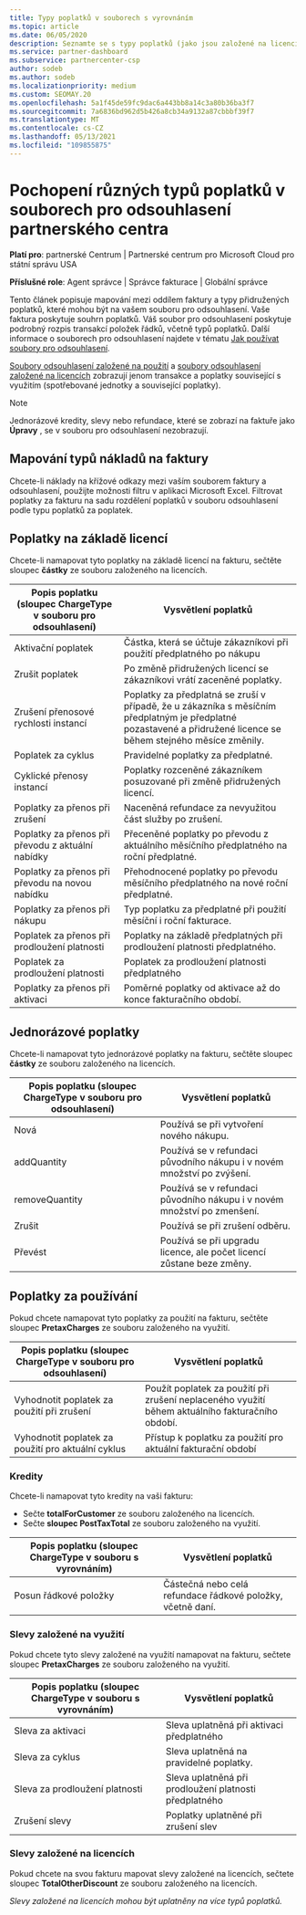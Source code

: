 ```yaml
---
title: Typy poplatků v souborech s vyrovnáním
ms.topic: article
ms.date: 06/05/2020
description: Seznamte se s typy poplatků (jako jsou založené na licencích a na základě využití a jednorázové), kredity a slevy v souborech pro odsouhlasení partnerského centra.
ms.service: partner-dashboard
ms.subservice: partnercenter-csp
author: sodeb
ms.author: sodeb
ms.localizationpriority: medium
ms.custom: SEOMAY.20
ms.openlocfilehash: 5a1f45de59fc9dac6a443bb8a14c3a80b36ba3f7
ms.sourcegitcommit: 7a6836bd962d5b426a8cb34a9132a87cbbbf39f7
ms.translationtype: MT
ms.contentlocale: cs-CZ
ms.lasthandoff: 05/13/2021
ms.locfileid: "109855875"
---
```

# <a name="understand-the-different-charge-types-in-partner-center-reconciliation-files"></a>Pochopení různých typů poplatků v souborech pro odsouhlasení partnerského centra

**Platí pro**: partnerské Centrum | Partnerské centrum pro Microsoft Cloud pro státní správu USA

**Příslušné role**: Agent správce | Správce fakturace | Globální správce

Tento článek popisuje mapování mezi oddílem faktury a typy přidružených poplatků, které mohou být na vašem souboru pro odsouhlasení. Vaše faktura poskytuje souhrn poplatků. Váš soubor pro odsouhlasení poskytuje podrobný rozpis transakcí položek řádků, včetně typů poplatků. Další informace o souborech pro odsouhlasení najdete v tématu [Jak používat soubory pro odsouhlasení](use-the-reconciliation-files.md).

[Soubory odsouhlasení založené na použití](usage-based-recon-files.md) a [soubory odsouhlasení založené na licencích](license-based-recon-files.md) zobrazují jenom transakce a poplatky související s využitím (spotřebované jednotky a související poplatky).

> [!NOTE]
> Jednorázové kredity, slevy nebo refundace, které se zobrazí na faktuře jako **Úpravy** , se v souboru pro odsouhlasení nezobrazují.

## <a name="map-charge-types-to-invoice-charges"></a>Mapování typů nákladů na faktury

Chcete-li náklady na křížové odkazy mezi vaším souborem faktury a odsouhlasení, použijte možnosti filtru v aplikaci Microsoft Excel. Filtrovat poplatky za fakturu na sadu rozdělení poplatků v souboru odsouhlasení podle typu poplatků za poplatek.

## <a name="license-based-charges"></a>Poplatky na základě licencí

Chcete-li namapovat tyto poplatky na základě licencí na fakturu, sečtěte sloupec **částky** ze souboru založeného na licencích.

| Popis poplatku (sloupec ChargeType v souboru pro odsouhlasení) | Vysvětlení poplatků |
| ------------------------------------------------------------- | ------------------ |
| Aktivační poplatek | Částka, která se účtuje zákazníkovi při použití předplatného po nákupu |
| Zrušit poplatek | Po změně přidružených licencí se zákazníkovi vrátí zaceněné poplatky. |
| Zrušení přenosové rychlosti instancí | Poplatky za předplatná se zruší v případě, že u zákazníka s měsíčním předplatným je předplatné pozastavené a přidružené licence se během stejného měsíce změnily. |
| Poplatek za cyklus | Pravidelné poplatky za předplatné. |
| Cyklické přenosy instancí | Poplatky rozceněné zákazníkem posuzované při změně přidružených licencí. |
| Poplatky za přenos při zrušení | Naceněná refundace za nevyužitou část služby po zrušení. |
| Poplatky za přenos při převodu z aktuální nabídky | Přeceněné poplatky po převodu z aktuálního měsíčního předplatného na roční předplatné. |
| Poplatky za přenos při převodu na novou nabídku | Přehodnocené poplatky po převodu měsíčního předplatného na nové roční předplatné. |
| Poplatky za přenos při nákupu | Typ poplatku za předplatné při použití měsíční i roční fakturace. |
| Poplatek za přenos při prodloužení platnosti | Poplatky na základě předplatných při prodloužení platnosti předplatného. |
| Poplatek za prodloužení platnosti | Poplatek za prodloužení platnosti předplatného |
| Poplatky za přenos při aktivaci | Poměrné poplatky od aktivace až do konce fakturačního období. |

## <a name="one-time-charges"></a>Jednorázové poplatky

Chcete-li namapovat tyto jednorázové poplatky na fakturu, sečtěte sloupec **částky** ze souboru založeného na licencích.

| Popis poplatku (sloupec ChargeType v souboru pro odsouhlasení) | Vysvětlení poplatků |
| ------------------------------------------------------------- | ------------------ |
| Nová | Používá se při vytvoření nového nákupu. |
| addQuantity | Používá se v refundaci původního nákupu i v novém množství po zvýšení. |
| removeQuantity | Používá se v refundaci původního nákupu i v novém množství po zmenšení. |
| Zrušit | Používá se při zrušení odběru. |
| Převést | Používá se při upgradu licence, ale počet licencí zůstane beze změny. |

## <a name="usage-charges"></a>Poplatky za používání

Pokud chcete namapovat tyto poplatky za použití na fakturu, sečtěte sloupec **PretaxCharges** ze souboru založeného na využití.

| Popis poplatku (sloupec ChargeType v souboru pro odsouhlasení) | Vysvětlení poplatků |
| ------------------------------------------------------------- | ------------------ |
| Vyhodnotit poplatek za použití při zrušení | Použít poplatek za použití při zrušení neplaceného využití během aktuálního fakturačního období. |
| Vyhodnotit poplatek za použití pro aktuální cyklus | Přístup k poplatku za použití pro aktuální fakturační období |

### <a name="credits"></a>Kredity

Chcete-li namapovat tyto kredity na vaši fakturu:

- Sečte **totalForCustomer** ze souboru založeného na licencích.
- Sečte **sloupec PostTaxTotal** ze souboru založeného na využití.

| Popis poplatku (sloupec ChargeType v souboru s vyrovnáním) | Vysvětlení poplatků |
| ------------------------------------------------------------- | ------------------ |
| Posun řádkové položky | Částečná nebo celá refundace řádkové položky, včetně daní. |

### <a name="usage-based-discounts"></a>Slevy založené na využití

Pokud chcete tyto slevy založené na využití namapovat na fakturu, sečtete sloupec **PretaxCharges** ze souboru založeného na využití.

| Popis poplatku (sloupec ChargeType v souboru s vyrovnáním) | Vysvětlení poplatků |
| ------------------------------------------------------------- | ------------------ |
| Sleva za aktivaci | Sleva uplatněná při aktivaci předplatného |
| Sleva za cyklus | Sleva uplatněná na pravidelné poplatky. |
| Sleva za prodloužení platnosti | Sleva uplatněná při prodloužení platnosti předplatného |
| Zrušení slevy | Poplatky uplatněné při zrušení slev |

### <a name="license-based-discounts"></a>Slevy založené na licencích

Pokud chcete na svou fakturu mapovat slevy založené na licencích, sečtete sloupec **TotalOtherDiscount** ze souboru založeného na licencích.

*Slevy založené na licencích mohou být uplatněny na více typů poplatků.*
